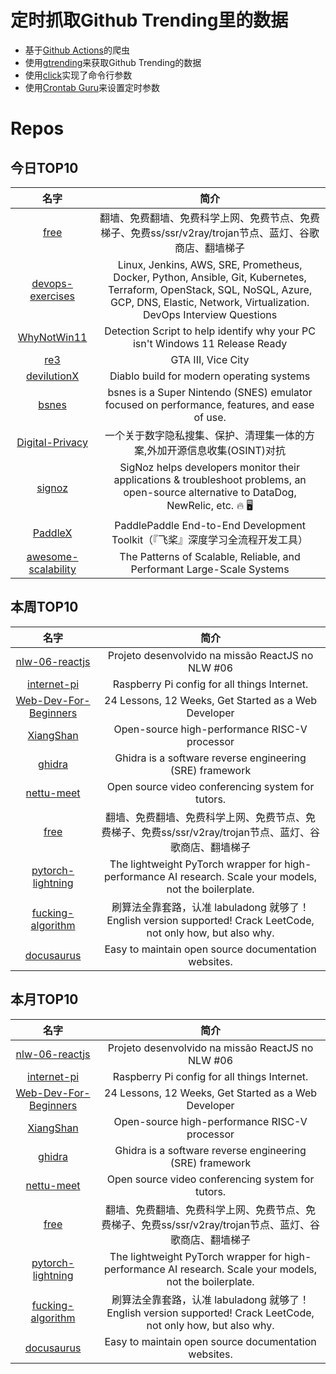 # 定时抓取Github Trending里的数据
* 基于[Github Actions](https://docs.github.com/en/actions)的爬虫
* 使用[gtrending](https://github.com/hedythedev/gtrending)来获取Github Trending的数据
* 使用[click](https://github.com/pallets/click)实现了命令行参数
* 使用[Crontab Guru](https://crontab.guru/)来设置定时参数

# Repos
## 今日TOP10 
<!-- START OF DAILY_TOP10_REPOS -->
| 名字 | 简介 |
| :----: | :----: |
| [free](https://github.com/freefq/free) | 翻墙、免费翻墙、免费科学上网、免费节点、免费梯子、免费ss/ssr/v2ray/trojan节点、蓝灯、谷歌商店、翻墙梯子 |
| [devops-exercises](https://github.com/bregman-arie/devops-exercises) | Linux, Jenkins, AWS, SRE, Prometheus, Docker, Python, Ansible, Git, Kubernetes, Terraform, OpenStack, SQL, NoSQL, Azure, GCP, DNS, Elastic, Network, Virtualization. DevOps Interview Questions |
| [WhyNotWin11](https://github.com/rcmaehl/WhyNotWin11) | Detection Script to help identify why your PC isn't Windows 11 Release Ready |
| [re3](https://github.com/GTAmodding/re3) | GTA III, Vice City |
| [devilutionX](https://github.com/diasurgical/devilutionX) | Diablo build for modern operating systems |
| [bsnes](https://github.com/bsnes-emu/bsnes) | bsnes is a Super Nintendo (SNES) emulator focused on performance, features, and ease of use. |
| [Digital-Privacy](https://github.com/ffffffff0x/Digital-Privacy) | 一个关于数字隐私搜集、保护、清理集一体的方案,外加开源信息收集(OSINT)对抗 |
| [signoz](https://github.com/SigNoz/signoz) | SigNoz helps developers monitor their applications & troubleshoot problems, an open-source alternative to DataDog, NewRelic, etc. 🔥 🖥 |
| [PaddleX](https://github.com/PaddlePaddle/PaddleX) | PaddlePaddle End-to-End Development Toolkit（『飞桨』深度学习全流程开发工具） |
| [awesome-scalability](https://github.com/binhnguyennus/awesome-scalability) | The Patterns of Scalable, Reliable, and Performant Large-Scale Systems |
<!-- END OF DAILY_TOP10_REPOS -->

## 本周TOP10
<!-- START OF WEEKLY_TOP10_REPOS -->
| 名字 | 简介 |
| :----: | :----: |
| [nlw-06-reactjs](https://github.com/rocketseat-education/nlw-06-reactjs) | Projeto desenvolvido na missão ReactJS no NLW #06 |
| [internet-pi](https://github.com/geerlingguy/internet-pi) | Raspberry Pi config for all things Internet. |
| [Web-Dev-For-Beginners](https://github.com/microsoft/Web-Dev-For-Beginners) | 24 Lessons, 12 Weeks, Get Started as a Web Developer |
| [XiangShan](https://github.com/OpenXiangShan/XiangShan) | Open-source high-performance RISC-V processor |
| [ghidra](https://github.com/NationalSecurityAgency/ghidra) | Ghidra is a software reverse engineering (SRE) framework |
| [nettu-meet](https://github.com/fmeringdal/nettu-meet) | Open source video conferencing system for tutors. |
| [free](https://github.com/freefq/free) | 翻墙、免费翻墙、免费科学上网、免费节点、免费梯子、免费ss/ssr/v2ray/trojan节点、蓝灯、谷歌商店、翻墙梯子 |
| [pytorch-lightning](https://github.com/PyTorchLightning/pytorch-lightning) | The lightweight PyTorch wrapper for high-performance AI research. Scale your models, not the boilerplate. |
| [fucking-algorithm](https://github.com/labuladong/fucking-algorithm) | 刷算法全靠套路，认准 labuladong 就够了！English version supported! Crack LeetCode, not only how, but also why. |
| [docusaurus](https://github.com/facebook/docusaurus) | Easy to maintain open source documentation websites. |
<!-- END OF WEEKLY_TOP10_REPOS -->

## 本月TOP10
<!-- START OF MONTHLY_TOP10_REPOS -->
| 名字 | 简介 |
| :----: | :----: |
| [nlw-06-reactjs](https://github.com/rocketseat-education/nlw-06-reactjs) | Projeto desenvolvido na missão ReactJS no NLW #06 |
| [internet-pi](https://github.com/geerlingguy/internet-pi) | Raspberry Pi config for all things Internet. |
| [Web-Dev-For-Beginners](https://github.com/microsoft/Web-Dev-For-Beginners) | 24 Lessons, 12 Weeks, Get Started as a Web Developer |
| [XiangShan](https://github.com/OpenXiangShan/XiangShan) | Open-source high-performance RISC-V processor |
| [ghidra](https://github.com/NationalSecurityAgency/ghidra) | Ghidra is a software reverse engineering (SRE) framework |
| [nettu-meet](https://github.com/fmeringdal/nettu-meet) | Open source video conferencing system for tutors. |
| [free](https://github.com/freefq/free) | 翻墙、免费翻墙、免费科学上网、免费节点、免费梯子、免费ss/ssr/v2ray/trojan节点、蓝灯、谷歌商店、翻墙梯子 |
| [pytorch-lightning](https://github.com/PyTorchLightning/pytorch-lightning) | The lightweight PyTorch wrapper for high-performance AI research. Scale your models, not the boilerplate. |
| [fucking-algorithm](https://github.com/labuladong/fucking-algorithm) | 刷算法全靠套路，认准 labuladong 就够了！English version supported! Crack LeetCode, not only how, but also why. |
| [docusaurus](https://github.com/facebook/docusaurus) | Easy to maintain open source documentation websites. |
<!-- END OF MONTHLY_TOP10_REPOS -->
